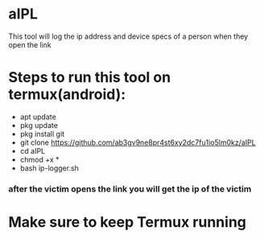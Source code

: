 # aIPL
This tool will log the ip address and device specs of a person when they open the link

# Steps to run this tool on termux(android):
- apt update
- pkg update
- pkg install git
- git clone https://github.com/ab3gv9ne8pr4st6xy2dc7fu1io5lm0kz/aIPL
- cd aIPL
- chmod +x *
- bash ip-logger.sh

 ### after the victim opens the link you will get the ip of the victim
 
 # Make sure to keep Termux running
